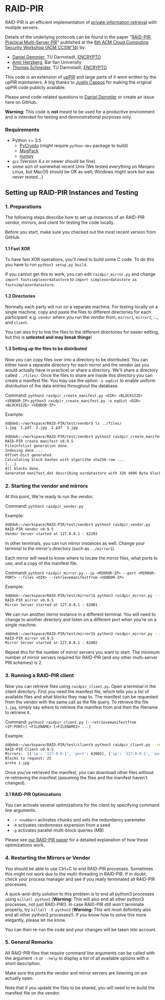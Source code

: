 # RAID-PIR

RAID-PIR is an efficient implementation of [private information retrieval](https://en.wikipedia.org/wiki/Private_information_retrieval) with multiple servers.

Details of the underlying protocols can be found in the paper "[RAID-PIR: Practical Multi-Server PIR](http://encrypto.de/papers/DHS14.pdf)" published at the [6th ACM Cloud Computing Security Workshop (ACM CCSW'14)](http://digitalpiglet.org/nsac/ccsw14/) by:
* [Daniel Demmler](http://www.ec-spride.tu-darmstadt.de/en/research-groups/engineering-cryptographic-protocols-group/staff/daniel-demmler/), TU Darmstadt, [ENCRYPTO](http://encrypto.de)
* [Amir Herzberg](https://sites.google.com/site/amirherzberg/), Bar Ilan University
* [Thomas Schneider](http://www.thomaschneider.de/), TU Darmstadt, [ENCRYPTO](http://encrypto.de)

This code is an extension of [upPIR](https://uppir.poly.edu) and large parts of it were written by the upPIR maintainers. A big thanks to [Justin Cappos](https://isis.poly.edu/~jcappos/) for making the original upPIR code publicly available.

Please send code-related questions to [Daniel Demmler](mailto:daniel.demmler@ec-spride.de) or create an issue here on GitHub.

**Warning:** This code is **not** meant to be used for a productive environment and is intended for testing and demonstrational purposes only.

### Requirements
* Python >= 3.5
  * [PyCrypto](https://www.dlitz.net/software/pycrypto/) (might require `python-dev` package to build)
  * [MsgPack](http://msgpack.org/)
  * [numpy](http://www.numpy.org/)
* `gcc` (Version 4.x or newer should be fine)
* some sort of somewhat recent Unix (We tested everything on Manjaro Linux, but MacOS should be OK as well; Windows might work but was never tested...)

## Setting up RAID-PIR Instances and Testing

### 1. Preparations

The following steps describe how to set up instances of an RAID-PIR vendor, mirrors, and client for testing the code locally.

Before you start, make sure you checked out the most recent version from GitHub.

#### 1.1 Fast XOR
To have fast XOR operations, you'll need to build some C code. To do this you have to run `python3 setup.py build`.

If you cannot get this to work, you can edit `raidpir_mirror.py` and change `import fastsimplexordatastore` to `import simplexordatastore as fastsimplexordatastore`.

#### 1.2 Directories
Normally each party will run on a separate machine. For testing locally on a single machine, copy and paste the files to different directories for each participant:
e.g. `vendor` where you run the vendor from, `mirror1`, `mirror2`, ..., and `client`.

You can also try to link the files to the different directories for easier editing, but this is **untested and may break things**!

#### 1.3 Setting up the files to be distributed

Now you can copy files over into a directory to be distributed. You can either have a separate directory for each mirror and the vendor (as you would actually have in practice) or share a directory. We'll share a directory called `../files/`. Once the files to share are inside this directory you can create a manifest file. You may use the option `-o eqdist` to enable uniform distribution of the data entries throughout the database.

Command:
`python3 raidpir_create_manifest.py <DIR> <BLOCKSIZE> <VENDOR-IP>`
`python3 raidpir_create_manifest.py -o eqdist <DIR> <BLOCKSIZE> <VENDOR-IP>`

Example:

```bash
dd@deb:~/workspace/RAID-PIR/test/vendor$ ls ../files/
1.jpg  1.pdf  2.jpg  2.pdf  3.jpg

dd@deb:~/workspace/RAID-PIR/test/vendor$ python3 raidpir_create_manifest.py ../files/ 4096 127.0.0.1
RAID-PIR create manifest v0.9.5
Fileinfolist generation done.
Indexing done ...
Offset-Dict generated.
Calculating block hashes with algorithm sha256-raw ...
[...]
All blocks done.
Generated manifest.dat describing xordatastore with 326 4096 Byte blocks.
```

### 2. Starting the vendor and mirrors

At this point, We're ready to run the vendor.

Command: `python3 raidpir_vendor.py`

Example:

```bash
dd@deb:~/workspace/RAID-PIR/test/vendor$ python3 raidpir_vendor.py
RAID-PIR Vendor v0.9.5
Vendor Server started at 127.0.0.1 : 62293
```

In other terminals, you can run mirror instances as well.
Change your terminal to the mirror's directory (such as `../mirror1`).

Each mirror will need to know where to locate the mirror files, what ports to use, and a copy of the manifest file.

Command: `python3 raidpir_mirror.py --ip <MIRROR-IP> --port <MIRROR-PORT> --files <DIR> --retrievemanifestfrom <VENDOR-IP>`

Example:

```bash
dd@deb:~/workspace/RAID-PIR/test/mirror1$ python3 raidpir_mirror.py --ip 127.0.0.1 --port 62001 --files ../files/ --retrievemanifestfrom 127.0.0.1 --precompute
RAID-PIR mirror v0.9.5
Mirror Server started at 127.0.0.1 : 62001
```

We can run another mirror instance in a different terminal. You will need to change to another directory and listen on a different port when you're on a single machine.

```bash
dd@deb:~/workspace/RAID-PIR/test/mirror2$ python3 raidpir_mirror.py --ip 127.0.0.1 --port 62002 --files ../files/ --retrievemanifestfrom 127.0.0.1 --precompute
RAID-PIR mirror v0.9.5
Mirror Server started at 127.0.0.1 : 62002
```

Repeat this for the number of mirror servers you want to start. The minimum number of mirror servers required for RAID-PIR (and any other multi-server PIR schemes) is 2.

### 3. Running a RAID-PIR client

Now you can retrieve files using `raidpir_client.py`. Open a terminal in the client directory. First you need the manifest file, which tells you a list of available files and what blocks they map to. The manifest can be requested from the vendor with the same call as the file query.
To retrieve the file `1.jpg`, simply say where to retrieve the manifest from and then the filename to retrieve it.

Command: `python3 raidpir_client.py [--retrievemanifestfrom <IP:PORT>] <FILENAME> [<FILENAME2> ...]`

Example:
```bash
dd@deb:~/workspace/RAID-PIR/test/client$ python3 raidpir_client.py --retrievemanifestfrom 127.0.0.1:62293 1.jpg
RAID-PIR Client v0.9.5
Mirrors:  [{'ip': '127.0.0.1', 'port': 62002}, {'ip': '127.0.0.1', 'port': 62003}, {'ip': '127.0.0.1', 'port': 62001}]
Blocks to request: 25
wrote 1.jpg
```

Once you've retrieved the manifest, you can download other files without re-retrieving the manifest (assuming the files and the manifest haven't changed).

#### 3.1 RAID-PIR Optimizations

You can activate several optimizations for the client by specifying command line arguments.
* `-r <number>` activates chunks and sets the redundancy parameter
* `-R` activates randomness expansion from a seed
* `-p` activates parallel multi-block queries (MB)

Please see [our RAID-PIR paper](http://encrypto.de/papers/DHS14.pdf) for a detailed explanation of how these optimizations work.

### 4. Restarting the Mirrors or Vendor

You should be able to use Ctrl+C to end RAID-PIR processes. Sometimes this might not work due to the multi-threading in RAID-PIR. If in doubt, check your process manager and see if you really terminated all RAID-PIR processes.

A quick-and-dirty solution to this problem is to end all python3 processes using `killall python3` (**Warning:** This will also end all other python3 processes, not just RAID-PIR!).
In case RAID-PIR still won't terminate properly, try `killall -9 python3` (**Warning:** This will most definitely also end all other python3 processes!). If you know how to solve this more elegantly, please let me know.

You can then re-run the code and your changes will be taken into account.

### 5. General Remarks

All RAID-PIR files that require command line arguments can be called with the argument `-h` or `--help` to display a list of all available options with a short description.

Make sure the ports the vendor and mirror servers are listening on are actually open.

Note that if you update the files to be shared, you will need to re-build the manifest file on the vendor.
